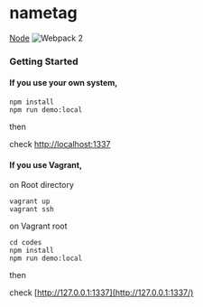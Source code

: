 # nametag

[Node](https://img.shields.io/badge/node-7.10.x-green.svg)
![Webpack 2](https://img.shields.io/badge/webpack-3.6.x-green.svg)

### Getting Started

#### If you use your own system,

```
npm install
npm run demo:local
```
then

check [http://localhost:1337](http://localhost:3000/)

#### If you use Vagrant,

on Root directory

```
vagrant up
vagrant ssh
```

on Vagrant root

```
cd codes
npm install
npm run demo:local
```

then

check [http://127.0.0.1:1337](http://127.0.0.1:1337/)
